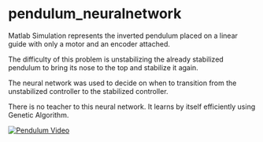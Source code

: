 # pendulum_neuralnetwork

Matlab Simulation represents the inverted pendulum placed on a linear guide with only a motor and an encoder attached.   

The difficulty of this problem is unstabilizing the already stabilized pendulum to bring its nose to the top and stabilize it again.  

The neural network was used to decide on when to transition from the unstabilized controller to the stabilized controller.  

There is no teacher to this neural network. It learns by itself efficiently using Genetic Algorithm.  


[![Pendulum Video](https://user-images.githubusercontent.com/11141442/44092317-14591588-a00b-11e8-8481-aa05d5f59b8f.png)](https://www.youtube.com/watch?v=r7sOc22s1KA)

